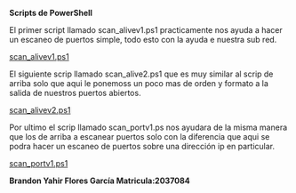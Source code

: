 **Scripts de PowerShell**


El primer script llamado scan_alivev1.ps1 practicamente nos ayuda a hacer un escaneo de puertos simple, todo esto con la ayuda e nuestra sub red.

[scan_alivev1.ps1](https://github.com/BR4ND0NFL0RES/PIALABPROGRA/blob/ce08a53bcaecd31fb2ca694dbfe027f53380f744/ScriptingPowerShell/scan_alivevv1.ps1)


El siguiente scrip llamado scan_alive2.ps1 que es muy similar al scrip de arriba solo que aqui le ponemoss un poco mas de orden y formato a la salida de nuestros 
puertos abiertos.

[scan_alivev2.ps1](https://github.com/BR4ND0NFL0RES/PIALABPROGRA/blob/ce08a53bcaecd31fb2ca694dbfe027f53380f744/ScriptingPowerShell/scan_alivev2.ps1)


Por ultimo el scrip llamado scan_portv1.ps nos ayudara de la misma manera que los de arriba a escanear puertos solo con la diferencia que aqui se podra hacer
un escaneo de puertos sobre una dirección ip en particular.

[scan_portv1.ps1](https://github.com/BR4ND0NFL0RES/PIALABPROGRA/blob/ce08a53bcaecd31fb2ca694dbfe027f53380f744/ScriptingPowerShell/scan_portv1.ps1)


**Brandon Yahir Flores García  Matricula:2037084**

